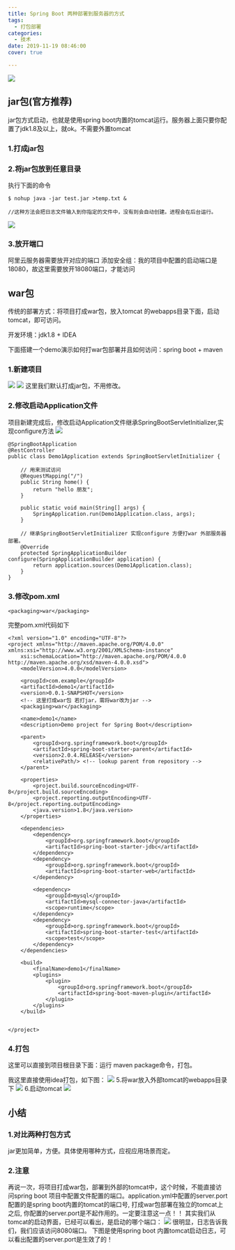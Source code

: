 ```yaml
---
title: Spring Boot 两种部署到服务器的方式
tags:
  - 打包部署
categories:
  - 技术
date: 2019-11-19 08:46:00
cover: true

---
```


![](http://q6pznk9ej.bkt.clouddn.com/img%20%2816%29.jpeg)
<!-- more -->

## jar包(官方推荐)

jar包方式启动，也就是使用spring boot内置的tomcat运行。服务器上面只要你配置了jdk1.8及以上，就ok。不需要外置tomcat 

### 1.打成jar包

### 2.将jar包放到任意目录
执行下面的命令
```
$ nohup java -jar test.jar >temp.txt &

//这种方法会把日志文件输入到你指定的文件中，没有则会自动创建。进程会在后台运行。
```
![](https://imgconvert.csdnimg.cn/aHR0cHM6Ly91cGxvYWQtaW1hZ2VzLmppYW5zaHUuaW8vdXBsb2FkX2ltYWdlcy8xMjU1MzI0OS04NTNjYTcxMDAzNWQ4ZTg3LnBuZw?x-oss-process=image/format,png )
### 3.放开端口
阿里云服务器需要放开对应的端口
添加安全组：我的项目中配置的启动端口是18080，故这里需要放开18080端口，才能访问 

## war包
传统的部署方式：将项目打成war包，放入tomcat 的webapps目录下面，启动tomcat，即可访问。

开发环境：jdk1.8 + IDEA

下面搭建一个demo演示如何打war包部署并且如何访问：spring boot + maven

### 1.新建项目
![](https://imgconvert.csdnimg.cn/aHR0cHM6Ly91cGxvYWQtaW1hZ2VzLmppYW5zaHUuaW8vdXBsb2FkX2ltYWdlcy8xMjU1MzI0OS1kNmUzY2EwZjYyOTkyOTkzLnBuZw?x-oss-process=image/format,png )
![](https://imgconvert.csdnimg.cn/aHR0cHM6Ly91cGxvYWQtaW1hZ2VzLmppYW5zaHUuaW8vdXBsb2FkX2ltYWdlcy8xMjU1MzI0OS00YjhiMWRkYTIyYjU0ZDUyLnBuZw?x-oss-process=image/format,png )
这里我们默认打成jar包，不用修改。

### 2.修改启动Application文件
项目新建完成后，修改启动Application文件继承SpringBootServletInitializer,实现configure方法 
![](https://imgconvert.csdnimg.cn/aHR0cHM6Ly91cGxvYWQtaW1hZ2VzLmppYW5zaHUuaW8vdXBsb2FkX2ltYWdlcy8xMjU1MzI0OS01NjA3MDQ3ZTI4ZTY3ZGI2LnBuZw?x-oss-process=image/format,png )
```
@SpringBootApplication
@RestController
public class Demo1Application extends SpringBootServletInitializer {

    // 用来测试访问
    @RequestMapping("/")
    public String home() {
        return "hello 朋友";
    }

    public static void main(String[] args) {
        SpringApplication.run(Demo1Application.class, args);
    }

    // 继承SpringBootServletInitializer 实现configure 方便打war 外部服务器部署。
    @Override
    protected SpringApplicationBuilder configure(SpringApplicationBuilder application) {
        return application.sources(Demo1Application.class);
    }
}

```
### 3.修改pom.xml
```
<packaging>war</packaging>
```
完整pom.xml代码如下
```
<?xml version="1.0" encoding="UTF-8"?>
<project xmlns="http://maven.apache.org/POM/4.0.0" xmlns:xsi="http://www.w3.org/2001/XMLSchema-instance"
    xsi:schemaLocation="http://maven.apache.org/POM/4.0.0 http://maven.apache.org/xsd/maven-4.0.0.xsd">
    <modelVersion>4.0.0</modelVersion>

    <groupId>com.example</groupId>
    <artifactId>demo1</artifactId>
    <version>0.0.1-SNAPSHOT</version>
    <!-- 这里打成war包 若打jar，需将war改为jar -->
    <packaging>war</packaging>

    <name>demo1</name>
    <description>Demo project for Spring Boot</description>

    <parent>
        <groupId>org.springframework.boot</groupId>
        <artifactId>spring-boot-starter-parent</artifactId>
        <version>2.0.4.RELEASE</version>
        <relativePath/> <!-- lookup parent from repository -->
    </parent>

    <properties>
        <project.build.sourceEncoding>UTF-8</project.build.sourceEncoding>
        <project.reporting.outputEncoding>UTF-8</project.reporting.outputEncoding>
        <java.version>1.8</java.version>
    </properties>

    <dependencies>
        <dependency>
            <groupId>org.springframework.boot</groupId>
            <artifactId>spring-boot-starter-jdbc</artifactId>
        </dependency>
        <dependency>
            <groupId>org.springframework.boot</groupId>
            <artifactId>spring-boot-starter-web</artifactId>
        </dependency>

        <dependency>
            <groupId>mysql</groupId>
            <artifactId>mysql-connector-java</artifactId>
            <scope>runtime</scope>
        </dependency>
        <dependency>
            <groupId>org.springframework.boot</groupId>
            <artifactId>spring-boot-starter-test</artifactId>
            <scope>test</scope>
        </dependency>
    </dependencies>

    <build>
        <finalName>demo1</finalName>
        <plugins>
            <plugin>
                <groupId>org.springframework.boot</groupId>
                <artifactId>spring-boot-maven-plugin</artifactId>
            </plugin>
        </plugins>
    </build>


</project>

```
### 4.打包

这里可以直接到项目根目录下面：运行 maven package命令，打包。

我这里直接使用idea打包，如下图： 
![](https://imgconvert.csdnimg.cn/aHR0cHM6Ly91cGxvYWQtaW1hZ2VzLmppYW5zaHUuaW8vdXBsb2FkX2ltYWdlcy8xMjU1MzI0OS1jMWIzMDgwMTdhMWE5YWViLnBuZw?x-oss-process=image/format,png)
5.将war放入外部tomcat的webapps目录下 
![](https://imgconvert.csdnimg.cn/aHR0cHM6Ly91cGxvYWQtaW1hZ2VzLmppYW5zaHUuaW8vdXBsb2FkX2ltYWdlcy8xMjU1MzI0OS0zMWZkZjIzZWYwODRjNmM2LnBuZw?x-oss-process=image/format,png)
6.启动tomcat 
![](https://imgconvert.csdnimg.cn/aHR0cHM6Ly91cGxvYWQtaW1hZ2VzLmppYW5zaHUuaW8vdXBsb2FkX2ltYWdlcy8xMjU1MzI0OS04Y2M1ZDFkMTZhNTljZDQ4LnBuZw?x-oss-process=image/format,png )
## 小结 

### 1.对比两种打包方式
jar更加简单，方便。具体使用哪种方式，应视应用场景而定。

### 2.注意
再说一次，将项目打成war包，部署到外部的tomcat中，这个时候，不能直接访问spring boot 项目中配置文件配置的端口。application.yml中配置的server.port配置的是spring boot内置的tomcat的端口号, 打成war包部署在独立的tomcat上之后, 你配置的server.port是不起作用的。一定要注意这一点！！
其实我们从tomcat的启动界面，已经可以看出，是启动的哪个端口： 
![](https://imgconvert.csdnimg.cn/aHR0cHM6Ly91cGxvYWQtaW1hZ2VzLmppYW5zaHUuaW8vdXBsb2FkX2ltYWdlcy8xMjU1MzI0OS0wNGQ3YzI2YmY0NTRiNDAzLnBuZw?x-oss-process=image/format,png )
很明显，日志告诉我们，我们应该访问8080端口。
下图是使用spring boot 内置tomcat启动日志，可以看出配置的server.port是生效了的！
